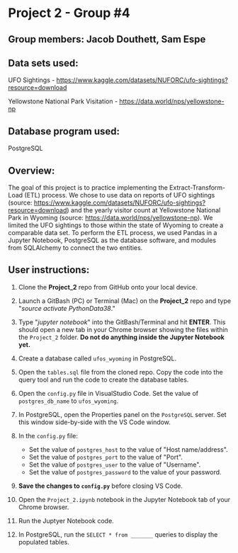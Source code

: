 # Project 2 - Group #4

## Group members: Jacob Douthett, Sam Espe

## Data sets used:
UFO Sightings - https://www.kaggle.com/datasets/NUFORC/ufo-sightings?resource=download

Yellowstone National Park Visitation - https://data.world/nps/yellowstone-np

## Database program used: 
PostgreSQL

## Overview:
The goal of this project is to practice implementing the Extract-Transform-Load (ETL) process. We chose to use data on reports of UFO sightings (source: https://www.kaggle.com/datasets/NUFORC/ufo-sightings?resource=download) and the yearly visitor count at Yellowstone National Park in Wyoming (source: https://data.world/nps/yellowstone-np). We limited the UFO sightings to those within the state of Wyoming to create a comparable data set. To perform the ETL process, we used Pandas in a Jupyter Notebook, PostgreSQL as the database software, and modules from SQLAlchemy to connect the two entities.

## User instructions:

1.  Clone the **Project_2** repo from GitHub onto your local device.

1.  Launch a GitBash (PC) or Terminal (Mac) on the **Project_2** repo and type "*source activate PythonData38*."

1.  Type "*jupyter notebook*" into the GitBash/Terminal and hit **ENTER**. This should open a new tab in your Chrome browser showing the files within the `Project_2` folder. **Do not do anything inside the Jupyter Notebook yet.** 

1.  Create a database called `ufos_wyoming` in PostgreSQL.

1.  Open the `tables.sql` file from the cloned repo. Copy the code into the query tool and run the code to create the database tables.

1.  Open the `config.py` file in VisualStudio Code. Set the value of `postgres_db_name` to `ufos_wyoming`.

1.  In PostgreSQL, open the Properties panel on the `PostgreSQL` server. Set this window side-by-side with the VS Code window.

1. In the `config.py` file:
    * Set the value of `postgres_host` to the value of "Host name/address". 
    * Set the value of `postgres_port` to the value of "Port". 
    * Set the value of `postgres_user` to the value of "Username".
    * Set the value of `postgres_password` to the value of your password.
    
1. **Save the changes to `config.py`** before closing VS Code.

1.  Open the `Project_2.ipynb` notebook in the Jupyter Notebook tab of your Chrome browser. 

1.  Run the Juptyer Notebook code. 

1. In PostgreSQL, run the `SELECT * from _______` queries to display the populated tables.
